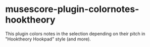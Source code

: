 # musescore-plugin-colornotes-hooktheory
This plugin colors notes in the selection depending on their pitch in "Hooktheory Hookpad" style (and more).
